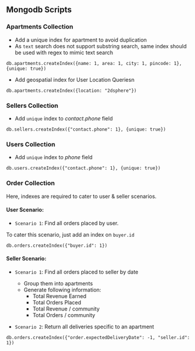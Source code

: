## Mongodb Scripts

### Apartments Collection

-   Add a unique index for apartment to avoid duplication
-   As `text` search does not support substring search, same index should be used with regex to mimic text search

```
db.apartments.createIndex({name: 1, area: 1, city: 1, pincode: 1}, {unique: true})
```

-   Add geospatial index for User Location Queriesn

```
db.apartments.createIndex({location: "2dsphere"})
```

### Sellers Collection

-   Add `unique` index to _contact.phone_ field

```
db.sellers.createIndex({"contact.phone": 1}, {unique: true})
```

### Users Collection

-   Add `unique` index to _phone_ field

```
db.users.createIndex({"contact.phone": 1}, {unique: true})
```

### Order Collection

Here, indexes are required to cater to user & seller scenarios.

#### User Scenario:

-   `Scenario 1`: Find all orders placed by user.

To cater this scenario, just add an index on `buyer.id`

```
db.orders.createIndex({"buyer.id": 1})
```

#### Seller Scenario:

-   `Scenario 1`: Find all orders placed to seller by date

    -   Group them into apartments
    -   Generate following information:
        -   Total Revenue Earned
        -   Total Orders Placed
        -   Total Revenue / community
        -   Total Orders / community

-   `Scenario 2`: Return all deliveries specific to an apartment

```
db.orders.createIndex({"order.expectedDeliveryDate": -1, "seller.id": 1})
```
